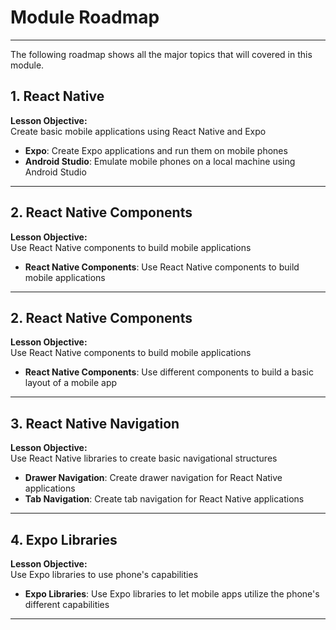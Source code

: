# Module Roadmap

---

The following roadmap shows all the major topics that will covered in this module.

## **1. React Native**
**Lesson Objective:**  
Create basic mobile applications using React Native and Expo

- **Expo**: Create Expo applications and run them on mobile phones
- **Android Studio**: Emulate mobile phones on a local machine using Android Studio

---

## **2. React Native Components**
**Lesson Objective:**  
Use React Native components to build mobile applications

- **React Native Components**: Use React Native components to build mobile applications

---

## **2. React Native Components**
**Lesson Objective:**  
Use React Native components to build mobile applications

- **React Native Components**: Use different components to build a basic layout of a mobile app

---

## **3. React Native Navigation**
**Lesson Objective:**  
Use React Native libraries to create basic navigational structures

- **Drawer Navigation**: Create drawer navigation for React Native applications
- **Tab Navigation**: Create tab navigation for React Native applications

---

## **4. Expo Libraries**
**Lesson Objective:**  
Use Expo libraries to use phone's capabilities

- **Expo Libraries**: Use Expo libraries to let mobile apps utilize the phone's different capabilities

---